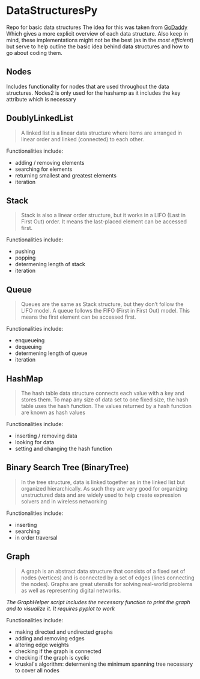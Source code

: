 # DataStructuresPy
Repo for basic data structures
The idea for this was taken from [GoDaddy](https://in.godaddy.com/blog/8-basic-data-structures-every-programmer-should-know/#:~:text=Arrays%2C%20linked%20lists%2C%20stacks%2C,are%20the%20basic%20data%20structures.) Which gives a more explicit overview of each data structure. Also keep in mind, these implementations might not be the best (as in the _most efficient_) but serve to help outline the basic idea behind data structures and how to go about coding them. 

## Nodes
Includes functionality for nodes that are used throughout the data structures. Nodes2 is only used for the hashamp as it includes the key attribute which is necessary

## DoublyLinkedList
> A linked list is a linear data structure where items are arranged in linear order and linked (connected) to each other.

Functionalities include:
- adding / removing elements
- searching for elements
- returning smallest and greatest elements
- iteration

## Stack
> Stack is also a linear order structure, but it works in a LIFO (Last in First Out) order. It means the last-placed element can be accessed first.

Functionalities include:
- pushing
- popping
- determening length of stack
- iteration


## Queue
> Queues are the same as Stack structure, but they don’t follow the LIFO model. A queue follows the FIFO (First in First Out) model. This means the first element can be accessed first.

Functionalities include:
- enqueueing
- dequeuing
- determening length of queue
- iteration

## HashMap
> The hash table data structure connects each value with a key and stores them. To map any size of data set to one fixed size, the hash table uses the hash function. The values returned by a hash function are known as hash values

Functionalities include:
- inserting / removing data
- looking for data
- setting and changing the hash function

## Binary Search Tree (BinaryTree)
> In the tree structure, data is linked together as in the linked list but organized hierarchically. As such they are very good for organizing unstructured data and are widely used to help create expression solvers and in wireless networking

Functionalities include:
- inserting
- searching
- in order traversal

## Graph
> A graph is an abstract data structure that consists of a fixed set of nodes (vertices) and is connected by a set of edges (lines connecting the nodes). Graphs are great utensils for solving real-world problems as well as representing digital networks.

_The GraphHelper script includes the necessary function to print the graph and to visualize it. It requires pyplot to work_

Functionalities include:
- making directed and undirected graphs
- adding and removing edges
- altering edge weights
- checking if the graph is connected
- checking if the graph is cyclic
- kruskal's algorithm: determening the minimum spanning tree necessary to cover all nodes

